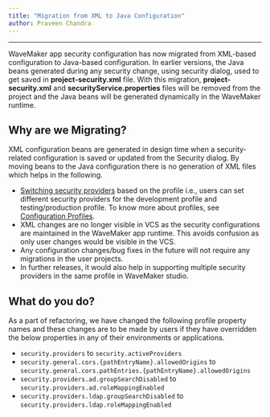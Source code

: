 ```yaml
---
title: "Migration from XML to Java Configuration"
author: Praveen Chandra
---
```

---

WaveMaker app security configuration has now migrated from XML-based configuration to Java-based configuration. In earlier versions, the Java beans generated during any security change, using security dialog, used to get saved in **project-security.xml** file. With this migration, **project-security.xml** and **securityService.properties** files will be removed from the project and the Java beans will be generated dynamically in the WaveMaker runtime.

<!-- truncate -->

## Why are we Migrating?

XML configuration beans are generated in design time when a security-related configuration is saved or updated from the Security dialog. By moving beans to the Java configuration there is no generation of XML files which helps in the following.

- [Switching security providers](/learn/how-tos/switch-security-provider-based-on-profile/) based on the profile i.e., users can set different security providers for the development profile and testing/production profile. To know more about profiles, see [Configuration Profiles](/learn/app-development/deployment/configuration-profiles/).
- XML changes are no longer visible in VCS as the security configurations are maintained in the WaveMaker app runtime. This avoids confusion as only user changes would be visible in the VCS.
- Any configuration changes/bug fixes in the future will not require any migrations in the user projects.
- In further releases, it would also help in supporting multiple security providers in the same profile in WaveMaker studio.

## What do you do?

As a part of refactoring, we have changed the following profile property names and these changes are to be made by users if they have overridden the below properties in any of their environments or applications.

- `security.providers` to `security.activeProviders`
- `security.general.cors.{pathEntryName}.allowedOrigins` to `security.general.cors.pathEntries.{pathEntryName}.allowedOrigins`
- `security.providers.ad.groupSearchDisabled` to `security.providers.ad.roleMappingEnabled`
- `security.providers.ldap.groupSearchDisabled` to `security.providers.ldap.roleMappingEnabled`
